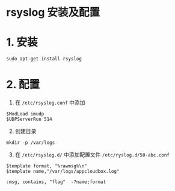 rsyslog 安装及配置
==================
# 1. 安装
```
sudo apt-get install rsyslog
```

# 2. 配置

1. 在 `/etc/rsyslog.conf` 中添加

```
$ModLoad imudp
$UDPServerRun 514
```

2. 创建目录 

```
mkdir -p /var/logs
```

3. 在 `/etc/rsyslog.d/` 中添加配置文件 `/etc/ryslog.d/50-abc.conf`

```
$template format, "%rawmsg%\n"
$template name,"/var/logs/appcloudbox.log"

:msg, contains, "flag"  -?name;format
```
